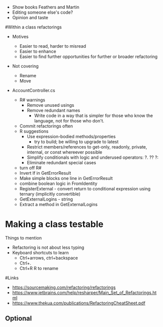 

- Show books Feathers and Martin
- Editing someone else's code?
- Opinion and taste

#Within a class refactorings
- Motives
    - Easier to read, harder to misread
    - Easier to enhance
    - Easier to find further opportunities for further or broader refactoring


- Not covering 
    - Rename 
    - Move

- AccountController.cs 
    - R# warnings
        - Remove unused usings
        - Remove redundant names   
            - Write code in a way that is simpler for those who know the language, not for those who don't.
    - Commit refactorings often
    - R suggestions
        - Use expression-bodied methods/properties
            - try to build; be willing to upgrade to latest 
        - Restrict members/references to get-only, readonly, private, internal, or const whereever possible
        - Simplify conditionals with logic and underused operators: ?.  ??  ?:     
        - Eliminate redundant special cases
    - turn off R#
    - Invert If in GetErrorResult
    - Make simple blocks one line in GetErrorResult
    - combine boolean logic in FromIdentity
    - RegisterExternal - convert return to conditional expression using ternary (implicitly convertible)
    - GetExternalLogins - string 
    - Extract a method in GetExternalLogins

# Making a class testable


Things to mention
- Refactoring is not about less typing
- Keyboard shortcuts to learn
  - Ctrl+arrows, ctrl+backspace
  - Ctrl+.
  - Ctrl+R R to rename

#Links
  - https://sourcemaking.com/refactoring/refactorings
  - https://www.jetbrains.com/help/resharper/Main_Set_of_Refactorings.html
  - https://www.thekua.com/publications/RefactoringCheatSheet.pdf




Optional
- 